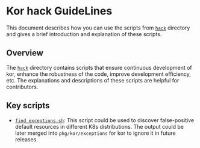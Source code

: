 # Kor hack GuideLines

This document describes how you can use the scripts from [`hack`](.) directory
and gives a brief introduction and explanation of these scripts.

## Overview

The [`hack`](.) directory contains scripts that ensure continuous development of kor,
enhance the robustness of the code, improve development efficiency, etc.
The explanations and descriptions of these scripts are helpful for contributors.

## Key scripts

- [`find_exceptions.sh`](find_exceptions.sh): This script could be used to discover false-positive default resources in different K8s distributions. The output could be later merged into `pkg/kor/exceptions` for kor to ignore it in future releases.
